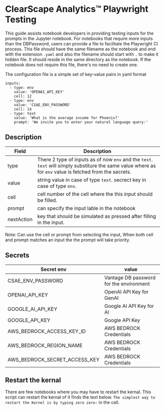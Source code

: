 # ClearScape Analytics™ Playwright Testing

This guide assists notebook developers in providing testing inputs for the prompts in the Jupyter notebook. For notebooks that require more inputs than the DBPassword, users can provide a file to facilitate the Playwright CI process. This file should have the same filename as the notebook and end with the extension `.yaml` and also the filename should start with `.` to make it hidden file. It should reside in the same directory as the notebook. If the notebook does not require this file, there's no need to create one.

The configuration file is a simple set of key-value pairs in yaml format

```
inputs:
  - type: env
    value: 'OPENAI_API_KEY'
    cell: 12
  - type: env
    value: 'CSAE_ENV_PASSWORD'
    cell: 14
  - type: text
    value: 'What is the average income for Phoenix?'
    prompt: 'We invite you to enter your natural language query:'
```
## Description 
| Field  | Description |
| ---- | --- |
| type | There 2 type of inputs as of now `env` and the `text`. `text` will simply substiture the same value where as for `env` value is fetched from the secrets.|
| value | string value in case of type `text`. secrect key in case of type `env`. |
| cell | cell number of the cell where the this input should be filled. |
| prompt | can specify the input lable in the notebook |
| nextAction | key that should be simulated as pressed after filling in the input. |

Note: Can use the cell or prompt from selecting the input, When both cell and prompt matches an input the the prompt will take priority.

## Secrets
| Secret env  | value |
| ----------------- | ----- |
| CSAE_ENV_PASSWORD   | Vantage DB password for the environment |
| OPENAI_API_KEY | OpenAI API Key for GenAI |
| GOOGLE_AI_API_KEY | Google AI API Key for AI |
| GOOGLE_API_KEY | Google API Key |
| AWS_BEDROCK_ACCESS_KEY_ID | AWS BEDROCK Credentials
| AWS_BEDROCK_REGION_NAME | AWS BEDROCK Credentials
| AWS_BEDROCK_SECRET_ACCESS_KEY | AWS BEDROCK Credentials

## Restart the kernal
There are few notebooks where you may have to restart the kernal. This script can restart the kernal of it finds the text below.
`The simplest way to restart the Kernel is by typing zero zero:` in the cell.